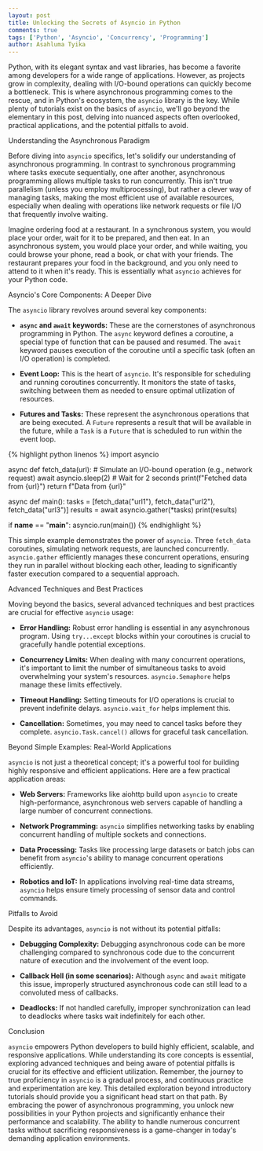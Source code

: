 ```yaml
---
layout: post
title: Unlocking the Secrets of Asyncio in Python
comments: true
tags: ['Python', 'Asyncio', 'Concurrency', 'Programming']
author: Asahluma Tyika
---
```


Python, with its elegant syntax and vast libraries, has become a favorite among developers for a wide range of applications.  However, as projects grow in complexity, dealing with I/O-bound operations can quickly become a bottleneck. This is where asynchronous programming comes to the rescue, and in Python's ecosystem, the `asyncio` library is the key.  While plenty of tutorials exist on the basics of `asyncio`, we'll go beyond the elementary in this post, delving into nuanced aspects often overlooked, practical applications, and the potential pitfalls to avoid.

Understanding the Asynchronous Paradigm

Before diving into `asyncio` specifics, let's solidify our understanding of asynchronous programming.  In contrast to synchronous programming where tasks execute sequentially, one after another, asynchronous programming allows multiple tasks to run concurrently.  This isn't true parallelism (unless you employ multiprocessing), but rather a clever way of managing tasks, making the most efficient use of available resources, especially when dealing with operations like network requests or file I/O that frequently involve waiting.

Imagine ordering food at a restaurant.  In a synchronous system, you would place your order, wait for it to be prepared, and then eat.  In an asynchronous system, you would place your order, and while waiting, you could browse your phone, read a book, or chat with your friends.  The restaurant prepares your food in the background, and you only need to attend to it when it's ready.  This is essentially what `asyncio` achieves for your Python code.

Asyncio's Core Components: A Deeper Dive

The `asyncio` library revolves around several key components:

* **`async` and `await` keywords:** These are the cornerstones of asynchronous programming in Python.  The `async` keyword defines a coroutine, a special type of function that can be paused and resumed.  The `await` keyword pauses execution of the coroutine until a specific task (often an I/O operation) is completed.

* **Event Loop:** This is the heart of `asyncio`.  It's responsible for scheduling and running coroutines concurrently.  It monitors the state of tasks, switching between them as needed to ensure optimal utilization of resources.

* **Futures and Tasks:** These represent the asynchronous operations that are being executed.  A `Future` represents a result that will be available in the future, while a `Task` is a `Future` that is scheduled to run within the event loop.

{% highlight python linenos %}
import asyncio

async def fetch_data(url):
    # Simulate an I/O-bound operation (e.g., network request)
    await asyncio.sleep(2)  # Wait for 2 seconds
    print(f"Fetched data from {url}")
    return f"Data from {url}"

async def main():
    tasks = [fetch_data("url1"), fetch_data("url2"), fetch_data("url3")]
    results = await asyncio.gather(*tasks)
    print(results)

if __name__ == "__main__":
    asyncio.run(main())
{% endhighlight %}

This simple example demonstrates the power of `asyncio`.  Three `fetch_data` coroutines, simulating network requests, are launched concurrently.  `asyncio.gather` efficiently manages these concurrent operations, ensuring they run in parallel without blocking each other, leading to significantly faster execution compared to a sequential approach.

Advanced Techniques and Best Practices

Moving beyond the basics, several advanced techniques and best practices are crucial for effective `asyncio` usage:


* **Error Handling:**  Robust error handling is essential in any asynchronous program.  Using `try...except` blocks within your coroutines is crucial to gracefully handle potential exceptions.

* **Concurrency Limits:** When dealing with many concurrent operations, it's important to limit the number of simultaneous tasks to avoid overwhelming your system's resources.  `asyncio.Semaphore` helps manage these limits effectively.

* **Timeout Handling:**  Setting timeouts for I/O operations is crucial to prevent indefinite delays.  `asyncio.wait_for` helps implement this.

* **Cancellation:** Sometimes, you may need to cancel tasks before they complete. `asyncio.Task.cancel()` allows for graceful task cancellation.

Beyond Simple Examples: Real-World Applications

`asyncio` is not just a theoretical concept; it's a powerful tool for building highly responsive and efficient applications.  Here are a few practical application areas:

* **Web Servers:**  Frameworks like aiohttp build upon `asyncio` to create high-performance, asynchronous web servers capable of handling a large number of concurrent connections.

* **Network Programming:**  `asyncio` simplifies networking tasks by enabling concurrent handling of multiple sockets and connections.

* **Data Processing:**  Tasks like processing large datasets or batch jobs can benefit from `asyncio`'s ability to manage concurrent operations efficiently.

* **Robotics and IoT:**  In applications involving real-time data streams, `asyncio` helps ensure timely processing of sensor data and control commands.

Pitfalls to Avoid

Despite its advantages, `asyncio` is not without its potential pitfalls:

* **Debugging Complexity:**  Debugging asynchronous code can be more challenging compared to synchronous code due to the concurrent nature of execution and the involvement of the event loop.

* **Callback Hell (in some scenarios):** Although `async` and `await` mitigate this issue, improperly structured asynchronous code can still lead to a convoluted mess of callbacks.

* **Deadlocks:** If not handled carefully, improper synchronization can lead to deadlocks where tasks wait indefinitely for each other.

Conclusion

`asyncio` empowers Python developers to build highly efficient, scalable, and responsive applications.  While understanding its core concepts is essential, exploring advanced techniques and being aware of potential pitfalls is crucial for its effective and efficient utilization.  Remember, the journey to true proficiency in `asyncio` is a gradual process, and continuous practice and experimentation are key.  This detailed exploration beyond introductory tutorials should provide you a significant head start on that path. By embracing the power of asynchronous programming, you unlock new possibilities in your Python projects and significantly enhance their performance and scalability.  The ability to handle numerous concurrent tasks without sacrificing responsiveness is a game-changer in today's demanding application environments.
